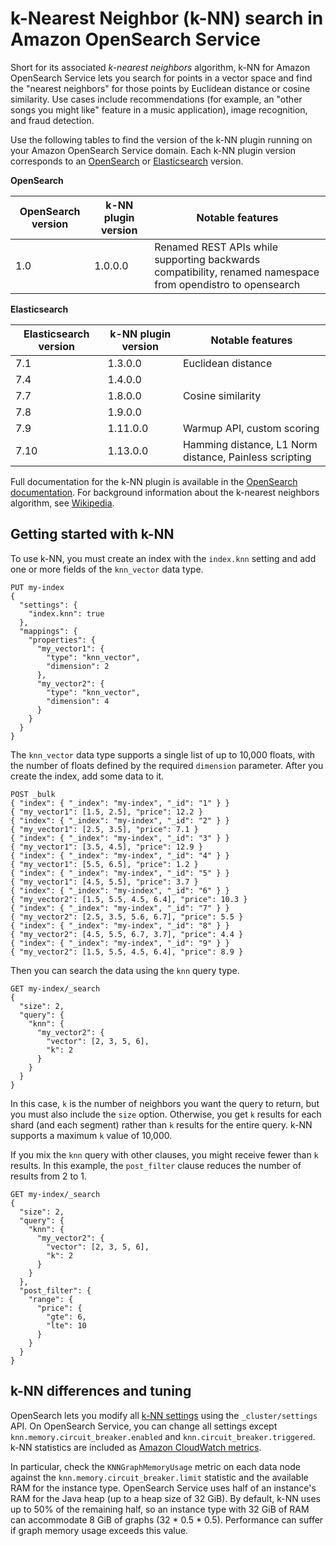 # k\-Nearest Neighbor \(k\-NN\) search in Amazon OpenSearch Service<a name="knn"></a>

Short for its associated *k\-nearest neighbors* algorithm, k\-NN for Amazon OpenSearch Service lets you search for points in a vector space and find the "nearest neighbors" for those points by Euclidean distance or cosine similarity\. Use cases include recommendations \(for example, an "other songs you might like" feature in a music application\), image recognition, and fraud detection\.

Use the following tables to find the version of the k\-NN plugin running on your Amazon OpenSearch Service domain\. Each k\-NN plugin version corresponds to an [OpenSearch](https://opensearch.org/docs/version-history/) or [Elasticsearch](https://opendistro.github.io/for-elasticsearch-docs/version-history/) version\.


**OpenSearch**  

| OpenSearch version | k\-NN plugin version | Notable features | 
| --- | --- | --- | 
| 1\.0 |  1\.0\.0\.0  | Renamed REST APIs while supporting backwards compatibility, renamed namespace from opendistro to opensearch | 


**Elasticsearch**  

| Elasticsearch version | k\-NN plugin version | Notable features | 
| --- | --- | --- | 
| 7\.1 |  1\.3\.0\.0  | Euclidean distance | 
| 7\.4 |  1\.4\.0\.0  |  | 
| 7\.7 |  1\.8\.0\.0  | Cosine similarity | 
| 7\.8 |  1\.9\.0\.0  |  | 
| 7\.9 |  1\.11\.0\.0  | Warmup API, custom scoring | 
|  7\.10  |  1\.13\.0\.0  |  Hamming distance, L1 Norm distance, Painless scripting  | 

Full documentation for the k\-NN plugin is available in the [OpenSearch documentation](https://opensearch.org/docs/search-plugins/knn/)\. For background information about the k\-nearest neighbors algorithm, see [Wikipedia](https://en.wikipedia.org/wiki/K-nearest_neighbors_algorithm)\.

## Getting started with k\-NN<a name="knn-gs"></a>

To use k\-NN, you must create an index with the `index.knn` setting and add one or more fields of the `knn_vector` data type\.

```
PUT my-index
{
  "settings": {
    "index.knn": true
  },
  "mappings": {
    "properties": {
      "my_vector1": {
        "type": "knn_vector",
        "dimension": 2
      },
      "my_vector2": {
        "type": "knn_vector",
        "dimension": 4
      }
    }
  }
}
```

The `knn_vector` data type supports a single list of up to 10,000 floats, with the number of floats defined by the required `dimension` parameter\. After you create the index, add some data to it\.

```
POST _bulk
{ "index": { "_index": "my-index", "_id": "1" } }
{ "my_vector1": [1.5, 2.5], "price": 12.2 }
{ "index": { "_index": "my-index", "_id": "2" } }
{ "my_vector1": [2.5, 3.5], "price": 7.1 }
{ "index": { "_index": "my-index", "_id": "3" } }
{ "my_vector1": [3.5, 4.5], "price": 12.9 }
{ "index": { "_index": "my-index", "_id": "4" } }
{ "my_vector1": [5.5, 6.5], "price": 1.2 }
{ "index": { "_index": "my-index", "_id": "5" } }
{ "my_vector1": [4.5, 5.5], "price": 3.7 }
{ "index": { "_index": "my-index", "_id": "6" } }
{ "my_vector2": [1.5, 5.5, 4.5, 6.4], "price": 10.3 }
{ "index": { "_index": "my-index", "_id": "7" } }
{ "my_vector2": [2.5, 3.5, 5.6, 6.7], "price": 5.5 }
{ "index": { "_index": "my-index", "_id": "8" } }
{ "my_vector2": [4.5, 5.5, 6.7, 3.7], "price": 4.4 }
{ "index": { "_index": "my-index", "_id": "9" } }
{ "my_vector2": [1.5, 5.5, 4.5, 6.4], "price": 8.9 }
```

Then you can search the data using the `knn` query type\.

```
GET my-index/_search
{
  "size": 2,
  "query": {
    "knn": {
      "my_vector2": {
        "vector": [2, 3, 5, 6],
        "k": 2
      }
    }
  }
}
```

In this case, `k` is the number of neighbors you want the query to return, but you must also include the `size` option\. Otherwise, you get `k` results for each shard \(and each segment\) rather than `k` results for the entire query\. k\-NN supports a maximum `k` value of 10,000\.

If you mix the `knn` query with other clauses, you might receive fewer than `k` results\. In this example, the `post_filter` clause reduces the number of results from 2 to 1\.

```
GET my-index/_search
{
  "size": 2,
  "query": {
    "knn": {
      "my_vector2": {
        "vector": [2, 3, 5, 6],
        "k": 2
      }
    }
  },
  "post_filter": {
    "range": {
      "price": {
        "gte": 6,
        "lte": 10
      }
    }
  }
}
```

## k\-NN differences and tuning<a name="knn-settings"></a>

OpenSearch lets you modify all [k\-NN settings](https://opensearch.org/docs/search-plugins/knn/settings/) using the `_cluster/settings` API\. On OpenSearch Service, you can change all settings except `knn.memory.circuit_breaker.enabled` and `knn.circuit_breaker.triggered`\. k\-NN statistics are included as [Amazon CloudWatch metrics](managedomains-cloudwatchmetrics.md)\.

In particular, check the `KNNGraphMemoryUsage` metric on each data node against the `knn.memory.circuit_breaker.limit` statistic and the available RAM for the instance type\. OpenSearch Service uses half of an instance's RAM for the Java heap \(up to a heap size of 32 GiB\)\. By default, k\-NN uses up to 50% of the remaining half, so an instance type with 32 GiB of RAM can accommodate 8 GiB of graphs \(32 \* 0\.5 \* 0\.5\)\. Performance can suffer if graph memory usage exceeds this value\.